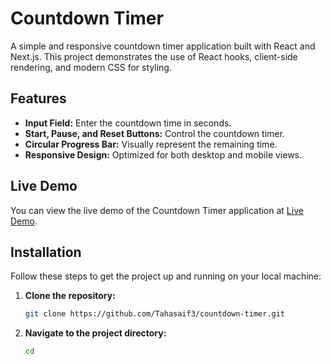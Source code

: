 # Countdown Timer

A simple and responsive countdown timer application built with React and Next.js. This project demonstrates the use of React hooks, client-side rendering, and modern CSS for styling.

## Features

- **Input Field:** Enter the countdown time in seconds.
- **Start, Pause, and Reset Buttons:** Control the countdown timer.
- **Circular Progress Bar:** Visually represent the remaining time.
- **Responsive Design:** Optimized for both desktop and mobile views.

## Live Demo

You can view the live demo of the Countdown Timer application at [Live Demo](https://count-down-timer-iota-self.vercel.app/).

## Installation

Follow these steps to get the project up and running on your local machine:

1. **Clone the repository:**

    ```bash
    git clone https://github.com/Tahasaif3/countdown-timer.git
    ```

2. **Navigate to the project directory:**

    ```bash
    cd
